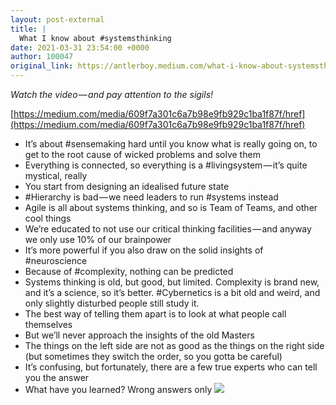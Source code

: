 ```yaml
---
layout: post-external
title: |
  What I know about #systemsthinking
date: 2021-03-31 23:54:00 +0000
author: 100047
original_link: https://antlerboy.medium.com/what-i-know-about-systemsthinking-273acf3bb888?source=rss-97852f5a56ae------2
---
```


_Watch the video — and pay attention to the sigils!_

 [https://medium.com/media/609f7a301c6a7b98e9fb929c1ba1f87f/href](https://medium.com/media/609f7a301c6a7b98e9fb929c1ba1f87f/href)
- It’s about #sensemaking hard until you know what is really going on, to get to the root cause of wicked problems and solve them
- Everything is connected, so everything is a #livingsystem — it’s quite mystical, really
- You start from designing an idealised future state
- #Hierarchy is bad — we need leaders to run #systems instead
- Agile is all about systems thinking, and so is Team of Teams, and other cool things
- We’re educated to not use our critical thinking facilities — and anyway we only use 10% of our brainpower
- It’s more powerful if you also draw on the solid insights of #neuroscience
- Because of #complexity, nothing can be predicted
- Systems thinking is old, but good, but limited. Complexity is brand new, and it’s a science, so it’s better. #Cybernetics is a bit old and weird, and only slightly disturbed people still study it.
- The best way of telling them apart is to look at what people call themselves
- But we’ll never approach the insights of the old Masters
- The things on the left side are not as good as the things on the right side (but sometimes they switch the order, so you gotta be careful)
- It’s confusing, but fortunately, there are a few true experts who can tell you the answer
- What have you learned? Wrong answers only
 ![](https://medium.com/_/stat?event=post.clientViewed&referrerSource=full_rss&postId=273acf3bb888)
